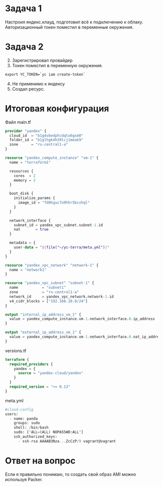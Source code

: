 # Задача 1
Настроил яндекс.клауд, подготовил всё к подключению к облаку.
Авторизационный токен поместил в переменные окружения.

# Задача 2
2. Зарегистрировал провайдер
3. Токен поместил в переменную окружения.
```xml
export YC_TOKEN=`yc iam create-token`
```
4. Не применимо к яндексу
5. Создал ресурс.

# Итоговая конфигурация
Файл main.tf
```terraform
provider "yandex" {
  cloud_id  = "b1g4vbedphcdqtu6gsm0"
  folder_id = "b1glhgk4h39lcj1meak9"
  zone      = "ru-central1-a"
}

resource "yandex_compute_instance" "vm-1" {
  name = "terraform1"

  resources {
    cores  = 2
    memory = 2
  }

  boot_disk {
    initialize_params {
      image_id = "fd8hguc7o9hhr5bcvhql"
    }
  }

  network_interface {
    subnet_id = yandex_vpc_subnet.subnet-1.id
    nat       = true
  }

  metadata = {
    user-data = "${file("~/yc-terra/meta.yml")}"
  }
}

resource "yandex_vpc_network" "network-1" {
  name = "network1"
}

resource "yandex_vpc_subnet" "subnet-1" {
  name           = "subnet1"
  zone           = "ru-central1-a"
  network_id     = yandex_vpc_network.network-1.id
  v4_cidr_blocks = ["192.168.10.0/24"]
}

output "internal_ip_address_vm_1" {
  value = yandex_compute_instance.vm-1.network_interface.0.ip_address
}

output "external_ip_address_vm_1" {
  value = yandex_compute_instance.vm-1.network_interface.0.nat_ip_address
}
```

versions.tf
```terraform
terraform {
  required_providers {
    yandex = {
      source = "yandex-cloud/yandex"
    }
  }
  required_version = ">= 0.13"
}
```

meta.yml
```terraform
#cloud-config
users:
  - name: panda
    groups: sudo
    shell: /bin/bash
    sudo: ['ALL=(ALL) NOPASSWD:ALL']
    ssh_authorized_keys:
      - ssh-rsa AAAAB3Nza...ZcCzP/9 vagrant@vagrant
```

# Ответ на вопрос
Если я правильно понимаю, то создать свой образ AMI можно используя Packer.